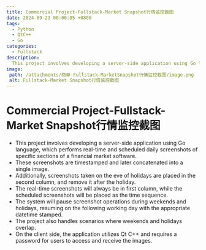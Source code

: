 ```yaml
---
title: Commercial Project-Fullstack-Market Snapshot行情监控截图
date: 2024-09-23 00:00:05 +0800
tags:
  - Python
  - QtC++
  - Go
categories:
  - Fullstack
description: 
  This project involves developing a server-side application using Go language, which performs real-time and scheduled daily screenshots of specific sections of a financial market software. These screenshots are timestamped and later concatenated into a single image. Special handling is applied to weekends and holidays, including scenarios where they overlap. On the client side, the application utilizes Qt C++ and requires a password for users to access and receive the images.
image:
 path: /attachments/商单-Fullstack-MarketSnapshot行情监控截图/image.png
 alt: Fullstack-Market Snapshot行情监控截图
---
```


# Commercial Project-Fullstack-Market Snapshot行情监控截图

* This project involves developing a server-side application using Go language, which performs real-time and scheduled daily screenshots of specific sections of a financial market software. 
* These screenshots are timestamped and later concatenated into a single image. 
* Additionally, screenshots taken on the eve of holidays are placed in the second column, and remove it after the holiday.
* The real-time screenshots will always be in first column, while the scheduled screenshots will be placed as the time sequence.
* The system will pause screenshot operations during weekends and holidays, resuming on the following working day with the appropriate datetime stamped. 
* The project also handles scenarios where weekends and holidays overlap. 
* On the client side, the application utilizes Qt C++ and requires a password for users to access and receive the images.